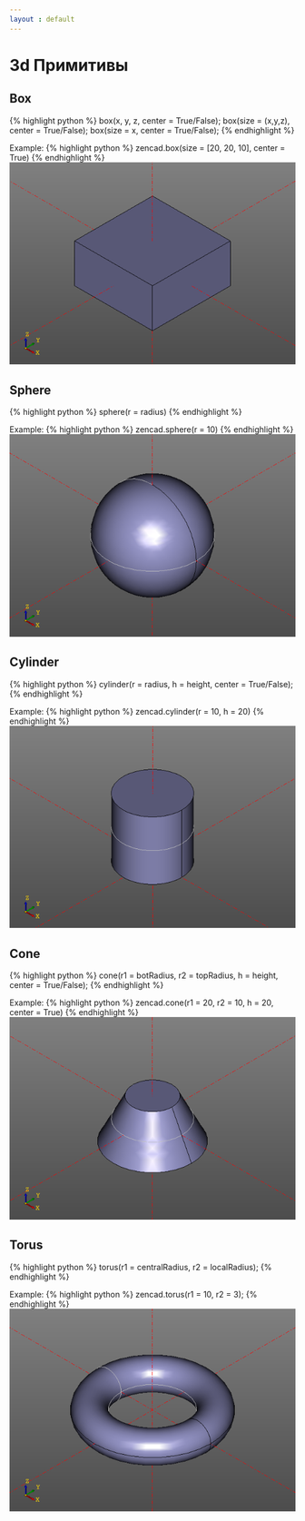 ```yaml
---
layout : default
---
```


# 3d Примитивы

## Box  
{% highlight python %}
box(x, y, z, center = True/False);
box(size = (x,y,z), center = True/False);
box(size = x, center = True/False);
{% endhighlight %}

Example:
{% highlight python %}
zencad.box(size = [20, 20, 10], center = True)
{% endhighlight %}
![box.png](../images/box.png)

## Sphere  
{% highlight python %}
sphere(r = radius)
{% endhighlight %}

Example:
{% highlight python %}
zencad.sphere(r = 10)
{% endhighlight %}
![sphere.png](../images/sphere.png)

## Cylinder  
{% highlight python %}
cylinder(r = radius, h = height, center = True/False);
{% endhighlight %}

Example:
{% highlight python %}
zencad.cylinder(r = 10, h = 20)
{% endhighlight %}
![cylinder.png](../images/cylinder.png)

## Cone  
{% highlight python %}
cone(r1 = botRadius, r2 = topRadius, h = height, center = True/False);
{% endhighlight %}

Example:
{% highlight python %}
zencad.cone(r1 = 20, r2 = 10, h = 20, center = True)
{% endhighlight %}
![cone.png](../images/cone.png)

## Torus  
{% highlight python %}
torus(r1 = centralRadius, r2 = localRadius);
{% endhighlight %}

Example:
{% highlight python %}
zencad.torus(r1 = 10, r2 = 3);
{% endhighlight %}
![torus.png](../images/torus.png)